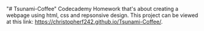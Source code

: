 "# Tsunami-Coffee" 
Codecademy Homework that's about creating a webpage using html, css and repsonsive design.
This project can be viewed at this link: https://christopherf242.github.io/Tsunami-Coffee/.
